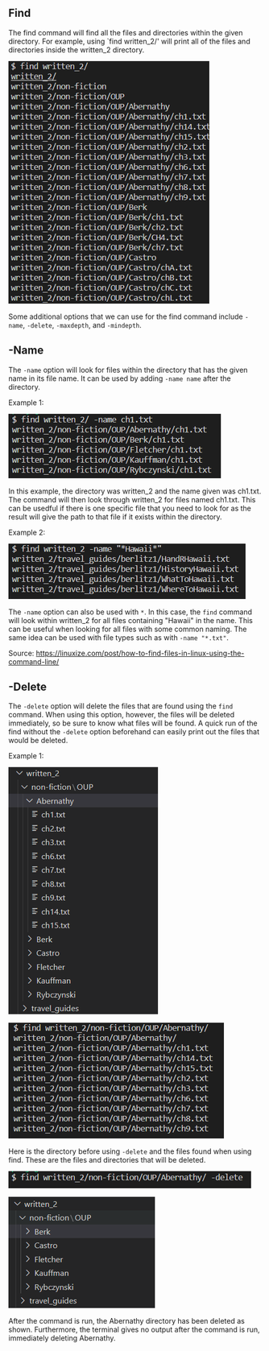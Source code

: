 ## Find
The find command will find all the files and directories within the given directory. For example, using `find written_2/' will print all of the files and directories inside the written_2 directory.

![find example](https://github.com/jliu0140/cse15l-lab-reports/blob/main/report3/find.PNG?raw=true)

Some additional options that we can use for the find command include `-name`, `-delete`, `-maxdepth`, and `-mindepth`.

## -Name
The `-name` option will look for files within the directory that has the given name in its file name. It can be used by adding `-name name` after the directory.

Example 1:

![-name ex1](https://github.com/jliu0140/cse15l-lab-reports/blob/main/report3/-name%20example.PNG?raw=true)

In this example, the directory was written_2 and the name given was ch1.txt. The command will then look through written_2 for files named ch1.txt. This can be usedful if there is one specific file that you need to look for as the result will give the path to that file if it exists within the directory.

Example 2:

![name ex2](https://github.com/jliu0140/cse15l-lab-reports/blob/main/report3/name%20example2.PNG?raw=true)

The `-name` option can also be used with `*`. In this case, the `find` command will look within written_2 for all files containing "Hawaii" in the name. This can be useful when looking for all files with some common naming. The same idea can be used with file types such as with `-name "*.txt"`.

Source: https://linuxize.com/post/how-to-find-files-in-linux-using-the-command-line/

## -Delete
The `-delete` option will delete the files that are found using the `find` command. When using this option, however, the files will be deleted immediately, so be sure to know what files will be found. A quick run of the find without the `-delete` option beforehand can easily print out the files that would be deleted.

Example 1:

![delete before](https://github.com/jliu0140/cse15l-lab-reports/blob/main/report3/delete%20before.PNG?raw=true)

![files deleted](https://github.com/jliu0140/cse15l-lab-reports/blob/main/report3/files%20deleted.PNG?raw=true)

Here is the directory before using `-delete` and the files found when using find. These are the files and directories that will be deleted.

![delete](https://github.com/jliu0140/cse15l-lab-reports/blob/main/report3/delete.PNG?raw=true)

![delete](https://github.com/jliu0140/cse15l-lab-reports/blob/main/report3/delete%20after.PNG?raw=true)

After the command is run, the Abernathy directory has been deleted as shown. Furthermore, the terminal gives no output after the command is run, immediately deleting Abernathy.
